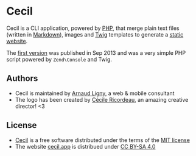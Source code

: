 # Cecil

Cecil is a CLI application, powered by [PHP](http://www.php.net), that merge plain text files (written in [Markdown](https://daringfireball.net/projects/markdown/)), images and [Twig](https://twig.symfony.com/) templates to generate a [static website](https://en.wikipedia.org/wiki/Static_web_page).

The [first version](https://github.com/Cecilapp/Cecil/commit/58cd48bcc72baa7636ffdd0520d26c2847130537) was published in Sep 2013 and was a very simple PHP script powered by `Zend\Console` and Twig.

## Authors

- Cecil is maintained by [Arnaud Ligny](https://arnaudligny.fr), a web & mobile consultant
- The logo has been created by [Cécile Ricordeau](http://www.cecillie.fr), an amazing creative director! <3

## License

- [Cecil](https://github.com/Cecilapp/Cecil/) is a free software distributed under the terms of the [MIT license](https://github.com/Cecilapp/Cecil/blob/master/LICENSE)
- The website [cecil.app](https://cecil.app) is distribued under [CC BY-SA 4.0](https://creativecommons.org/licenses/by-sa/4.0/)
